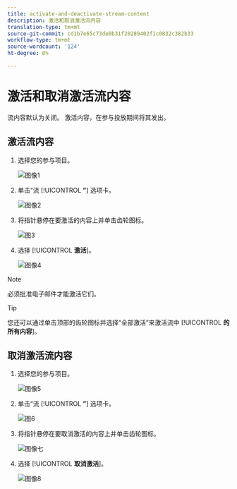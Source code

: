 ```yaml
---
title: activate-and-deactivate-stream-content
description: 激活和取消激活流内容
translation-type: tm+mt
source-git-commit: cd1b7e65c73de0b31f20289402f1c0832c382b33
workflow-type: tm+mt
source-wordcount: '124'
ht-degree: 0%

---
```



# 激活和取消激活流内容

流内容默认为关闭。 激活内容，在参与投放期间将其发出。

## 激活流内容

1. 选择您的参与项目。

   ![图像1](/help/sky/assets/engagement-programs/activate-and-deactivate-stream-content/activate-and-deactivate-stream-content-1.png)

1. 单击“流 [!UICONTROL **”**] 选项卡。

   ![图像2](/help/sky/assets/engagement-programs/activate-and-deactivate-stream-content/activate-and-deactivate-stream-content-2.png)

1. 将指针悬停在要激活的内容上并单击齿轮图标。

   ![图3](/help/sky/assets/engagement-programs/activate-and-deactivate-stream-content/activate-and-deactivate-stream-content-3.png)

1. 选择 [!UICONTROL **激活**]。

   ![图像4](/help/sky/assets/engagement-programs/activate-and-deactivate-stream-content/activate-and-deactivate-stream-content-4.png)

>[!NOTE]
>
>必须批准电子邮件才能激活它们。

>[!TIP]
>
>您还可以通过单击顶部的齿轮图标并选择“全部激活”来激活流中 [!UICONTROL **的所有内容**]。

## 取消激活流内容

1. 选择您的参与项目。

   ![图像5](/help/sky/assets/engagement-programs/activate-and-deactivate-stream-content/activate-and-deactivate-stream-content-5.png)

1. 单击“流 [!UICONTROL **”**] 选项卡。

   ![图6](/help/sky/assets/engagement-programs/activate-and-deactivate-stream-content/activate-and-deactivate-stream-content-6.png)

1. 将指针悬停在要取消激活的内容上并单击齿轮图标。

   ![图像七](/help/sky/assets/engagement-programs/activate-and-deactivate-stream-content/activate-and-deactivate-stream-content-7.png)

1. 选择 [!UICONTROL **取消激活**]。

   ![图像8](/help/sky/assets/engagement-programs/activate-and-deactivate-stream-content/activate-and-deactivate-stream-content-8.png)
